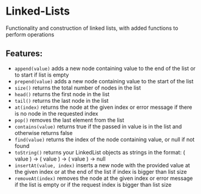 # Linked-Lists
Functionality and construction of linked lists, with added functions to perform operations

## Features:

* `append(value)` adds a new node containing value to the end of the list or to start if list is empty
* `prepend(value)` adds a new node containing value to the start of the list
* `size()` returns the total number of nodes in the list
* `head()` returns the first node in the list
* `tail()` returns the last node in the list
* `at(index)` returns the node at the given index or error message if there is no node in the requested index
* `pop()` removes the last element from the list
* `contains(value)` returns true if the passed in value is in the list and otherwise returns false
* `find(value)` returns the index of the node containing value, or null if not found
* `toString()` returns your LinkedList objects as strings in the format: ( value ) -> ( value ) -> ( value ) -> null
* `insertAt(value, index)` inserts a new node with the provided value at the given index or at the end of the list if index is bigger than list size
* `removeAt(index)` removes the node at the given index or error message if the list is empty or if the request index is bigger than list size

